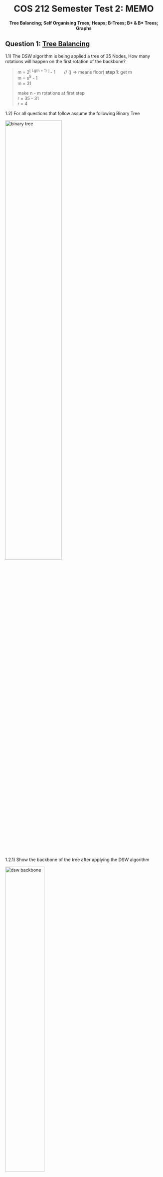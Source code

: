<div align="center"><h1> COS 212 Semester Test 2: MEMO</h1></div>
<div align="center"><h4> Tree Balancing; Self Organising Trees; Heaps; B-Trees; B+ & B* Trees; Graphs </h4></div>

## Question 1: [Tree Balancing](https://gitlab.com/Paul_Wood_96/tutoring/-/tree/master/COS212/notes/BalancingABinaryTree)

1.1) The DSW algorithm is being applied a tree of 35 Nodes, How many rotations will happen on the first rotation of the
backbone?

> m = 2<sup>⌊ Lg(n + 1) ⌋ </sup> - 1 &nbsp;&nbsp;&nbsp;&nbsp;&nbsp; // (⌊ => means floor) **step  1**: get m <br />
> m = s<sup>5</sup> - 1 <br />
> m = 31
>
> make n - m rotations at first step <br />
> r = 35 - 31 <br />
> r = 4

1.2) For all questions that follow assume the following Binary Tree

<img src="../images/binary_trees.png" alt="binary tree" width="60%">

1.2.1) Show the backbone of the tree after applying the DSW algorithm

<img src="images/dsw_backbone.png" width="50%" alt="dsw backbone">

1.2.2) Perform the rotations needed to balance the Tree on the backbone from `1.2.1.`

<img src="images/dsw_answer.png" width="80%" alt="dsw answer">

1.3) For all questions that follow assume the following AVL Tree

<img src="../images/avl_tree.png" alt="avl trees">

1.3.1) What rotations need to be performed if the value 8 was inserted into the Tree

```text
8 needs to perform a left rotation around 7, and then 8 needs to perform a second right rotation around 12
```

1.3.2) Show the final tree after the rotations have been performed

<img src="images/avl_answer.png" alt="avl answer" width="60%">

1.4) A Node with the key F has two children with keys C and K. Node K has two children with the keys Z and I . Node C
has one child with the key A. Node I has one child with the key H. Node C is deleted from the tree. Rebalanced the tree
by completing the following sentence by substituting the letters in place of the roman numerals. Rotate (i) about (ii)
and then rotate (iii) about (iv)

<img src="images/rotation_answers.png" alt="rotation answers">

```text
    i. I
    ii. K
    iii. I
    iv. F
```

## Question 2: [Self Adjusting Trees](https://gitlab.com/Paul_Wood_96/tutoring/-/blob/master/COS212/notes/SelfAdjustingTrees/README.md)

For all questions that follow assume the tree

<img src="../images/splay_tree.png" alt="splay tree">

2.1) Show the final tree after the value 7 was accessed using a full Splay

<img src="images/full_splay.png" alt="full splay answer">

2.2) Using the original tree before your answer in 2.1 show the final tree if instead value 34 was accessed using a half
splay

<img src="images/half_splay.png" alt="half splay">

## Question 3: [Heaps](https://gitlab.com/Paul_Wood_96/tutoring/-/blob/master/COS212/notes/Heaps/README.md)

For all question that follow, assume the following array

> [14, 2, 13, 7, 4, 5, 16, 22, 2, 12, 8]


3.1.1) Using Floyd's "heapifying" algorithm convert the above array to a binary **min-heap**

```text
[14, 2, 13, 7, |4|, 5, 16, 22, 2, 12, 8]
[14, 2, 13, |2|, 4, 5, 16, 22, 7, 12, 8]
[14, 2, |5|, 2, 4, 13, 16, 22, 7, 12, 8]
[14, |2|, 5, 2, 4, 13, 16, 22, 7, 12, 8]
[|2|, 2, 5, 7, 4, 13, 16, 22, 14, 12, 8]

[2, 2, 5, 7, 4, 13, 16, 22, 14, 12, 8]

```

<img src="images/floyds_heap.png" alt="floyds heap" width="60%">

3.1.2) Insert the following in order into your min heap, show the final min heap after all inserts have been completed

> 3, 1, 10, 3

<img src="images/insert_heap.png" alt="delete heap">

3.1.3) Perform 3 deletions to your min heap as it stands, show the final min heap after the 3 deletions

<img src="images/delete_heap.png" alt="delete heap">

3.2) A d-heap is a heap which can have up to *d* children per node, the more children the lower the height of the
heap. <br />

Assume the following table and fill in the index of the second child for a node at the specified index

| d | index of parent | index parents second child |
| --- | --- | --- |
| 5  | 33 | 167 |
| 3  | 12 | 38 |
| 4  | 43 | 174 |
| 8  | 57 | 458 |

## Question 4: [B-Trees](https://gitlab.com/Paul_Wood_96/tutoring/-/blob/master/COS212/notes/MWayTreesPart1/README.md)

4.1) Assuming a B-Tree of height 9 and order 5, what are the minimum number of keys that should be contained on level 5.

```text
54(Nodes) * 2 = 108 
```

4.2) Why is it suggested, to use an odd number as the M value in an M-Way tree

```text
When performing a split we divide the keys array by two to get a dividing index, odd m values will provide a 
index that has an equal left and right sized array, even values will be skewed to some degree and not ensure that 
nodes are 50% full after the split operation
```

4.3) Are B Trees immune to the order in which values are inserted into the data structure? Motivate your answer

```text
No B trees are not immune to inorder traversal, as nodes will remain half full. If nodes are continuously inserted in 
ascending order the tree will become skewed to the right with nodes on the left side of the tree maintaining a 50% 
capacity and no more
```

4.4) What is the maximum height of a B-Tree of an order = 7 and 400 keys?

```text
 minimum value of nodes at level:

minimum Nodes @ level 1: 1 Nodes => can store 1 < 400
minimum Nodes @ level 2: 2 Nodes => (1 + 2(3)) = 7 < 400 
minimum Nodes @ level 3: 8 Nodes => (7 + 8(3)) = 31 < 400
minimum Nodes @ level 4: 32 Nodes => (31 + 32(3)) = 127 < 400
minimum Nodes @ level 5: 128 Nodes => (127 + 128(3)) = 512 > 400


We cannot have a level 5, therefore the maximum height we can go is 4
```

For all Questions tha follow assume the following B-Tree, when performing a delete operation on a non-leaf key perform
the deletion by copying direct predecessor, when borrowing from a neighbour first look to your right neighbour before
looking to your left, and when merging merge with the right neighbor if not possible chose the left.

<img src="../images/m-way-tree.png" alt="b tree">

4.5.1) Delete the key 72, draw the final tree after you have performed the operation.

<img src="images/b_tree_answer.png" alt="delete 72">

4.5.2) Delete the key 87, draw the final tree after you have performed the operation

<img src="images/delete_87.png" alt="delete 87">

## Question 5: [B+](https://gitlab.com/Paul_Wood_96/tutoring/-/blob/master/COS212/notes/B+Trees/README.md) & [B*](https://gitlab.com/Paul_Wood_96/tutoring/-/blob/master/COS212/notes/BStarTrees/README.md)

5.1) Name 2 advantages of a B+ Tree over a regular B Tree

```text
1. Inorder Traversal 
2. Sequential searching where each node is accessible on the last level
```

5.2) Name 2 disadvantages of a B* Tree over a regular B Tree

```text
1. More complex algorithms for node overflowing requires extra complexity 
2. Not all values of M are valid
```

5.3) Is 8 a valid order M for a B*Tree? Show your proof.

```text
max = (2(8-1)) + 1 = 15
min = (3(2 * 8 - 1) / 3) + 2 = 17

Therefore 8 is not a valid order M for a B* Tree as there are not enough values given to fill 3 minumum nodes 
when two nodes at max capacity split
```

5.4) What is the minimum number of keys of an order M = 6 B* Tree at level 5

```text
128 (Nodes) *  3 = 384
```

For all the questions that follow assume the following B* Tree, when a Node overflows assume you should pass left before
passing right.

<img src="../images/b*_tree.png" alt="b* tree">

5.5.1) Insert the key 3 and, draw the final tree

<img src="images/insert_3_b*.png" alt="insert 3 in B*">

5.5.2) Insert the key 4 and, draw the final tree

<img src="images/insert_4_array.png" alt="insert 4 array">

```text
(2 * 7 - 1) / 3) => index of first parent : x
2 * x + 1 => index of second parent 
```

<img src="images/insert_4_b*.png" alt="insert 4 in B*"> 

## Question 6: Tries

The following keys must be stored in a trie:

```text
 bad  bat  bar  bard  bargain  int  in  gain
```

6.1) If the keys are stored in a fixed array with an end of word character at the beginning, what array size should be
used for the given set of strings.

```text
9
```

6.2) What is the height of the resulting trie?

```text
5
```

6.3) What is the height of the trie if it was constructed as a Tergo?

```text
6
```

## Question 7: [Graphs](https://gitlab.com/Paul_Wood_96/tutoring/-/tree/master/COS212/notes/GraphsPart1)

*IMPORTANT*: Whenever there is a choice among vertices in a graph to be processed next, choose them alphabetically For
all questions that follow assume the following Graph

<img src="../images/graph_1.png" alt="graph 1" width="80%">

7.1) Give the order in which vertices will be visited if you apply the breadth first algorithm

```text
    A -> B -> J -> Z -> M -> C -> F -> N -> X -> E
```

For all remaining questions assume the following Vertex class

```java
class Vertex() {
    int key;
    List<Edges> edges;
}
```

7.2.1) Update the vertex class so that you are able to perform the *all-to-all* shortest path algorithm, only add the
necessary field/fields needed if you add any unnecessary fields negative marking will be applied.

```java
class Vertex() {
    int key;
    List<Edges> edges;

    int dist;
}

```

7.2.2) Update the vertex class so that you can perform the strongly connected algorithm, do not include any unecessary
fields from your answer in `7.2.1.`

```java
class Vertex() {

    int key;
    List<Edges> edges;
    int num;
    int pred;

    Vertex parent;
}
```

7.3.1) Define the term articulation point?

```text
An articulation point is any vertex within a graph which must be included in a path to another vertex or subgraph, 
if the vertex in that path is to be removed there would be no way of accessing the later vertex or subgraph.
```

7.3.2) How many articulation points does a complete Binary Tree of height 18 have? The only points in the tree that are
not articulation points are the leaf nodes so we need the number of nodes - the leaf level

> 2<sup>18 - 1</sup> - 1 <br />
> 131071

7.4) For all questions that follow assume the following Graph

<img src="../images/graph_2.png" alt="graph2" width="80%">

1. Perform Dijkstra Fixed algorithm on the graph above and fill in all the values for the pred and dist fields for all
   the vertices

   | Vertex | Dist | Pred |
      | --- | --- | --- |
   | A | 0 | null |
   | B | 3 | M |
   | C | 12 | J |
   | E | 20 | N |
   | F | 6 | B |
   | J | 2 | A |
   | M | 8 | Z |
   | N | 14 | F |
   | X | 21 | N |
   | Z | 3 | A |

1.1 How many times will the vertex B be inserted into the Queue

```text
    2
```

1.2 How many times will the value X be inserted into the Queue

```text
    2
```

2. Perform the Strong DFS algorithm on the Graph and right out the value for num & pred for all the Nodes in the Graph

   | Vertex | Num | Pred |
   | --- | --- | --- |
   | A | 1 | 1 |
   | B | 2 | 2 |
   | C | 10 | 10 |
   | E | 5 | 5 |
   | F | 3 | 2 |
   | J | 9 | 9 |
   | M | 7 | 2 |
   | N | 4 | 2 |
   | X | 6 | 2 |
   | Z | 8 | 7 |

2.1 How many Strongly connected vertices will the algorithm find?

   ```text
6
   ```
